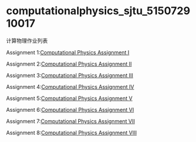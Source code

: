 # computationalphysics_sjtu_515072910017
计算物理作业列表

Assignment 1:[Computational Physics Assignment I](https://www.zybuluo.com/wulizha/note/1063703)

Assignment 2:[Computational Physics Assignment II](https://www.zybuluo.com/wulizha/note/1073143)

Assignment 3:[Computational Physics Assignment III](https://www.zybuluo.com/wulizha/note/1083828)

Assignment 4:[Computational Physics Assignment IV](https://www.zybuluo.com/wulizha/note/1090553)

Assignment 5:[Computational Physics Assignment V](https://www.zybuluo.com/wulizha/note/1100701)

Assignment 6:[Computational Physics Assignment VI](https://www.zybuluo.com/wulizha/note/1107272)

Assignment 7:[Computational Physics Assignment VII](https://www.zybuluo.com/wulizha/note/1117141)

Assignment 8:[Computational Physics Assignment VIII](https://www.zybuluo.com/wulizha/note/1136362)
